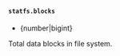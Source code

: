#### `statfs.blocks`

<!-- YAML
added: v19.6.0
-->

* {number|bigint}

Total data blocks in file system.
